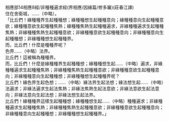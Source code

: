 相應部14相應8經/非種種遍求經(界相應/因緣篇/修多羅)(莊春江譯)  
住在舍衛城，……（中略）。  
「比丘們！緣種種界生起種種想；緣種種想生起種種意向；緣種種意向生起種種意欲；緣種種意欲生起種種焦熱；緣種種焦熱生起種種遍求，非緣種種遍求生起種種焦熱；非緣種種焦熱生起種種意欲；非緣種種意欲生起種種意向；非緣種種意向生起種種想；非緣種種想生起種種界。  
而，比丘們！什麼是種種界呢？  
色界……（中略）法界。  
比丘們！這被稱為種種界。  
而，比丘們！什麼是緣種種界生起種種想；緣種種想生起……（中略）遍求，非緣種種遍求生起種種焦熱；非緣種種焦熱生起種種意欲；非緣種種意欲生起種種意向；非緣種種意向生起種種想；非緣種種想生起種種界呢？  
比丘們！緣色界生起色想；……（中略）緣法界生起法想；緣法想生起……（中略）法遍求；非緣法遍求生起法焦熱；非緣法焦熱生起法意欲；非緣法意欲生起法意向；非緣法意向生起法想；非緣法想生起法界。  
比丘們！緣種種界這樣生起種種想；緣種種想生起……（中略）種種遍求；非緣種種遍求生起種種焦熱；非緣種種焦熱生起種種意欲；非緣種種意欲生起種種意向；非緣種種意向生起種種想；非緣種種想生起種種界。」  
  
  
